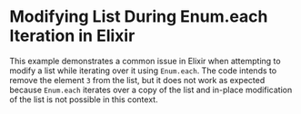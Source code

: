 # Modifying List During Enum.each Iteration in Elixir

This example demonstrates a common issue in Elixir when attempting to modify a list while iterating over it using `Enum.each`.  The code intends to remove the element `3` from the list, but it does not work as expected because `Enum.each` iterates over a copy of the list and in-place modification of the list is not possible in this context.